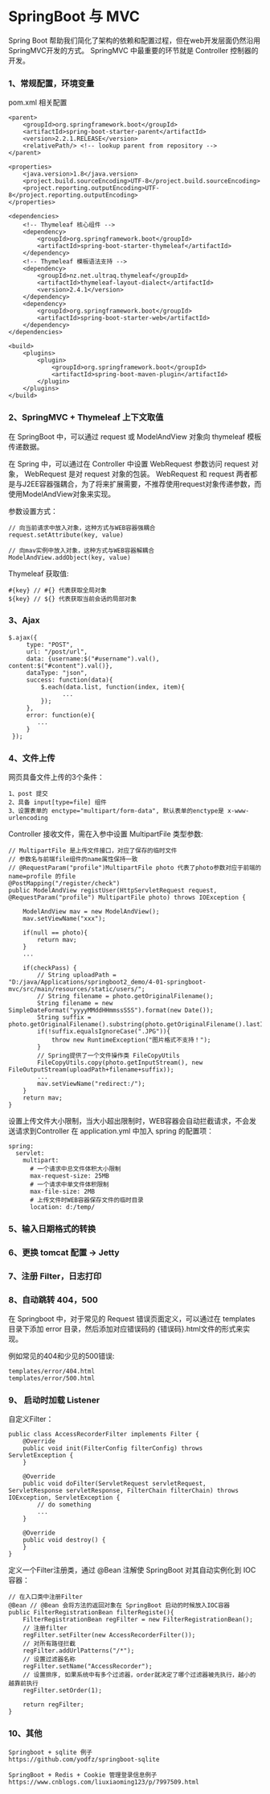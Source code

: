 # SpringBoot 与 MVC

Spring Boot 帮助我们简化了架构的依赖和配置过程，但在web开发层面仍然沿用SpringMVC开发的方式。
SpringMVC 中最重要的环节就是 Controller 控制器的开发。

### 1、常规配置，环境变量
pom.xml 相关配置

    <parent>
        <groupId>org.springframework.boot</groupId>
        <artifactId>spring-boot-starter-parent</artifactId>
        <version>2.2.1.RELEASE</version>
        <relativePath/> <!-- lookup parent from repository -->
    </parent>
    
    <properties>
        <java.version>1.8</java.version>
        <project.build.sourceEncoding>UTF-8</project.build.sourceEncoding>
        <project.reporting.outputEncoding>UTF-8</project.reporting.outputEncoding>
    </properties>
    
    <dependencies>
        <!-- Thymeleaf 核心组件 -->
        <dependency>
            <groupId>org.springframework.boot</groupId>
            <artifactId>spring-boot-starter-thymeleaf</artifactId>
        </dependency>
        <!-- Thymeleaf 模板语法支持 -->
        <dependency>
            <groupId>nz.net.ultraq.thymeleaf</groupId>
            <artifactId>thymeleaf-layout-dialect</artifactId>
            <version>2.4.1</version>
        </dependency>
        <dependency>
            <groupId>org.springframework.boot</groupId>
            <artifactId>spring-boot-starter-web</artifactId>
        </dependency>
    </dependencies>

    <build>
        <plugins>
            <plugin>
                <groupId>org.springframework.boot</groupId>
                <artifactId>spring-boot-maven-plugin</artifactId>
            </plugin>
        </plugins>
    </build>
    


### 2、SpringMVC + Thymeleaf 上下文取值

在 SpringBoot 中，可以通过 request 或 ModelAndView 对象向 thymeleaf 模板传递数据。

在 Spring 中，可以通过在 Controller 中设置 WebRequest 参数访问 request 对象， WebRequest 是对 request 对象的包装。
WebRequest 和 request 两者都是与J2EE容器强耦合，为了将来扩展需要，不推荐使用request对象传递参数，而使用ModelAndView对象来实现。

参数设置方式：
    
    // 向当前请求中放入对象，这种方式与WEB容器强耦合
    request.setAttribute(key, value) 
    
    // 向mav实例中放入对象，这种方式与WEB容器解耦合
    ModelAndView.addObject(key, value)
    
Thymeleaf 获取值:

    #{key} // #{} 代表获取全局对象
    ${key} // ${} 代表获取当前会话的局部对象

### 3、Ajax
    
    $.ajax({
         type: "POST",
         url: "/post/url",
         data: {username:$("#username").val(), content:$("#content").val()},
         dataType: "json",
         success: function(data){
             $.each(data.list, function(index, item){
                   ...
             });
         },
         error: function(e){
            ...
         }
     });

### 4、文件上传
网页具备文件上传的3个条件：
    
    1、post 提交
    2、具备 input[type=file] 组件
    3、设置表单的 enctype="multipart/form-data", 默认表单的enctype是 x-www-urlencoding
    
Controller 接收文件，需在入参中设置 MultipartFile 类型参数:

    // MultipartFile 是上传文件接口，对应了保存的临时文件
    // 参数名与前端file组件的name属性保持一致
    // @RequestParam("profile")MultipartFile photo 代表了photo参数对应于前端的 name=profile 的file
    @PostMapping("/register/check")
    public ModelAndView registUser(HttpServletRequest request, @RequestParam("profile") MultipartFile photo) throws IOException {

        ModelAndView mav = new ModelAndView();
        mav.setViewName("xxx");

        if(null == photo){
            return mav;
        }
        ...
        
        if(checkPass) {
            // String uploadPath = "D:/java/Applications/springboot2_demo/4-01-springboot-mvc/src/main/resources/static/users/";
            // String filename = photo.getOriginalFilename();
            String filename = new SimpleDateFormat("yyyyMMddHHmmssSSS").format(new Date());
            String suffix = photo.getOriginalFilename().substring(photo.getOriginalFilename().lastIndexOf("."));
            if(!suffix.equalsIgnoreCase(".JPG")){
                throw new RuntimeException("图片格式不支持！");
            }
            // Spring提供了一个文件操作类 FileCopyUtils
            FileCopyUtils.copy(photo.getInputStream(), new FileOutputStream(uploadPath+filename+suffix));
            ...
            mav.setViewName("redirect:/");
        }
        return mav;
    }

设置上传文件大小限制，当大小超出限制时，WEB容器会自动拦截请求，不会发送请求到Controller
在 application.yml 中加入 spring 的配置项：
    
    spring: 
      servlet:
        multipart:
          # 一个请求中总文件体积大小限制
          max-request-size: 25MB
          # 一个请求中单文件体积限制
          max-file-size: 2MB
          # 上传文件时WEB容器保存文件的临时目录
          location: d:/temp/


### 5、输入日期格式的转换


### 6、更换 tomcat 配置 -> Jetty
    
    
### 7、注册 Filter，日志打印


### 8、自动跳转 404，500
在 Springboot 中，对于常见的 Request 错误页面定义，可以通过在
templates 目录下添加 error 目录，然后添加对应错误码的 {错误码}.html文件的形式来实现。

例如常见的404和少见的500错误:

    templates/error/404.html
    templates/error/500.html


### 9、 启动时加载 Listener

自定义Filter：
    
    public class AccessRecorderFilter implements Filter {
        @Override
        public void init(FilterConfig filterConfig) throws ServletException {
        }
    
        @Override
        public void doFilter(ServletRequest servletRequest, ServletResponse servletResponse, FilterChain filterChain) throws IOException, ServletException {
            // do something
            ...    
        }
    
        @Override
        public void destroy() {
        }
    }

定义一个Filter注册类，通过 @Bean 注解使 SpringBoot 对其自动实例化到 IOC 容器：

    // 在入口类中注册Filter
    @Bean // @Bean 会将方法的返回对象在 SpringBoot 启动的时候放入IOC容器
    public FilterRegistrationBean filterRegiste(){
        FilterRegistrationBean regFilter = new FilterRegistrationBean();
        // 注册filter
        regFilter.setFilter(new AccessRecorderFilter());
        // 对所有路径拦截
        regFilter.addUrlPatterns("/*");
        // 设置过滤器名称
        regFilter.setName("AccessRecorder");
        // 设置排序, 如果系统中有多个过滤器，order就决定了哪个过滤器被先执行，越小的越靠前执行
        regFilter.setOrder(1);

        return regFilter;
    }

### 10、其他

    Springboot + sqlite 例子
    https://github.com/yodfz/springboot-sqlite

    SpringBoot + Redis + Cookie 管理登录信息例子
    https://www.cnblogs.com/liuxiaoming123/p/7997509.html

    
 




